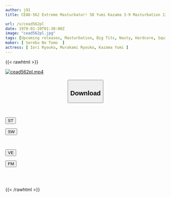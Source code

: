 ```yaml
---
author: j91
title: CEAD-562 Extreme Masturbator! 58 Yumi Kazama 3-9 Masturbation 132 Minutes

url: /v/cead562pl
date: 1970-01-20T01:30:00Z
image: "cead562pl.jpg"
tags: [Upcoming releases, Masturbation, Big Tits, Nasty, Hardcore, Squirting, Acme · Orgasm	]
maker: [ Serebu No Tomo  ]
actress: [ Iori Ryouko, Murakami Ryouko, Kazama Yumi ]
---
```



{{< rawhtml >}}

<div class="video" data-videoid="pending_link_2.html">
    <a href="javascript:;">
        <img src="/v/cead562pl/cead562pl.jpg" width="WIDTH" height="HEIGHT" alt="cead562pl.mp4" loading="lazy">
    </a>
</div>

<script type="text/javascript" src="https://j91.asia/asset/on-demand-pend.js"></script>

<br>
  <link rel="stylesheet" href="https://j91.asia/asset/bs5.css">
  
  <center>
  <button class="btn btn-primary" type="button" data-bs-toggle="collapse" data-bs-target=".multi-collapse" aria-expanded="false" aria-controls="multiCollapseExample1 multiCollapseExample2"><h2>Download</h2></button></center>
</p>
<div class="row">
  <div class="col">
    <div class="collapse multi-collapse" id="multiCollapseExample1">
      <div class="card card-body">
	      	      <br>
<div class="buttons">  
<p><a href="https://j91.asia/pending_link_2.html" target="_blank"><button class="btn-hover color-3"><i class="fa fa-download"></i> ST</button></a></p>
<p><a href="https://j91.asia/pending_link_2.html" target="_blank"><button class="btn-hover color-2"><i class="fa fa-download"></i> SW</button></a></p></div>
    </div>
  </div>
</div>
  <div class="col">
    <div class="collapse multi-collapse" id="multiCollapseExample2">
      <div class="card card-body">
	      <br>
<div class="buttons">
<p><a href="https://j91.asia/pending_link_2.html" target="_blank"><button class="btn-hover color-9"><i class="fa fa-download"></i> VE</button></a></p>
<p><a href="https://j91.asia/pending_link_2.html" target="_blank"><button class="btn-hover color-8"><i class="fa fa-download"></i> FM</button></a></p></div>
<br><br>
      </div>
    </div>
  </div>
</div>

{{< /rawhtml >}}